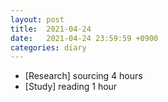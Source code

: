 ```yaml
---
layout: post
title:  2021-04-24
date:   2021-04-24 23:59:59 +0900
categories: diary
---
```


- [Research] sourcing 4 hours
- [Study] reading 1 hour
